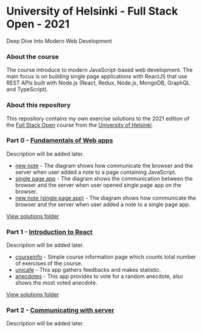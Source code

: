 # University of Helsinki - Full Stack Open - 2021

Deep Dive Into Modern Web Development

### About the course
The course introduce to modern JavaScript-based web development. The main focus is on building single page applications with ReactJS that use REST APIs built with Node.js (React, Redux, Node.js, MongoDB, GraphQL and TypeScript).

### About this repository
This repository contains my own exercise solutions to the 2021 edition of the [Full Stack Open](https://fullstackopen.com/en) course from the [University of Helsinki](https://www.helsinki.fi/en).

### Part 0 - [Fundamentals of Web apps](https://fullstackopen.com/en/part0)
Description will be added later.
- [new note](/part0) - The diagram shows how communicate the browser and the server when user added a note to a page containing JavaScript.
- [single page app](/part0) - The diagram shows the communication between the browser and the server when user opened single page app on the browser.
- [new note (single page app)](/part0) - The diagram shows how communicate the browser and the server when user added a note to a single page app.

[View solutions folder](/part0)
### Part 1 - [Introduction to React](https://fullstackopen.com/en/part1)
Description will be added later.
- [courseinfo](/part1/courseinfo) - Simple course information page which counts total number of exercises of the course.
- [unicafe](/part1/unicafe) - This app gathers feedbacks and makes statistic.
- [anecdotes](/part1/anecdotes) - This app provides to vote for a random anecdote, also shows the most voted anecdote.

[View solutions folder](/part1)
### Part 2 - [Communicating with server](https://fullstackopen.com/en/part2)
Description will be added later.